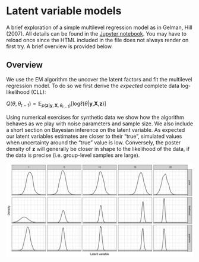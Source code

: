 
<!-- README.md is generated from README.Rmd. Please edit that file -->

# Latent variable models

<!-- badges: start -->
<!-- badges: end -->

A brief exploration of a simple multilevel regression model as in
Gelman, Hill (2007). All details can be found in the [Jupyter
notebook](multi_level_reg_feedback.ipynb). You may have to reload once
since the HTML included in the file does not always render on first try.
A brief overview is provided below.

## Overview

We use the EM algorithm the uncover the latent factors and fit the
multilevel regression model. To do so we first derive the *expected*
complete data log-likelihood (CLL):

*Q*(*θ*, *θ*<sub>*t* − 1</sub>) = 𝔼<sub>*p*(**z**\|**y**, **X**, *θ*<sub>*t* − 1</sub>)</sub>\[logℓ(*θ*\|**y**,**X**,**z**)\]

Using numerical exercises for synthetic data we show how the algorithm
behaves as we play with noise parameters and sample size. We also
include a short section on Bayesian inference on the latent variable. As
expected our latent variables estimates are closer to their “true”,
simulated values when uncertainty around the “true” value is low.
Conversely, the poster density of **z** will generally be closer in
shape to the likelihood of the data, if the data is precise
(i.e. group-level samples are large).

![](www/posterior.png)
